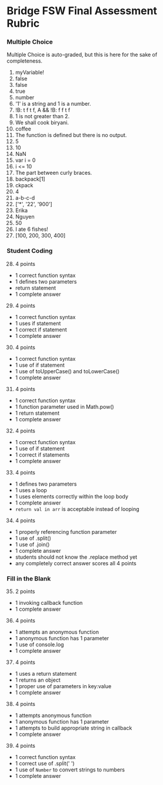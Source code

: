 # Bridge FSW Final Assessment Rubric

### Multiple Choice
Multiple Choice is auto-graded, but this is here
for the sake of completeness.

 1. myVariable!
 2. false
 3. false
 4. true
 5. number
 6. '1' is a string and 1 is a number.
 7. !B: t f t f, A && !B: f f t f
 8. 1 is not greater than 2.
 9. We shall cook biryani.
10. coffee
11. The function is defined but there is no output.
12. 5
13. 10
14. NaN
15. var i = 0
16. i <= 10
17. The part between curly braces.
18. backpack[1]
19. ckpack
20. 4
21. a-b-c-d
22. ['\*', '22', '900']
23. Erika
24. Nguyen
25. 50
26. I ate 6 fishes!
27. [100, 200, 300, 400]


### Student Coding
28. 4 points
  - 1 correct function syntax
  - 1 defines two parameters
  - return statement
  - 1 complete answer
29. 4 points
  - 1 correct function syntax
  - 1 uses if statement
  - 1 correct if statement
  - 1 complete answer
30. 4 points
  - 1 correct function syntax
  - 1 use of if statement
  - 1 use of toUpperCase() and toLowerCase()
  - 1 complete answer
31. 4 points
  - 1 correct function syntax
  - 1 function parameter used in Math.pow()
  - 1 return statement
  - 1 complete answer
32. 4 points
  - 1 correct function syntax
  - 1 use of if statement
  - 1 correct if statements
  - 1 complete answer
33. 4 points
  - 1 defines two parameters
  - 1 uses a loop
  - 1 uses elements correctly within the loop body
  - 1 complete answer
  - `return val in arr` is acceptable instead of looping
34. 4 points
  - 1 properly referencing function parameter
  - 1 use of .split()
  - 1 use of .join()
  - 1 complete answer
  - students should not know the .replace method yet
  - any completely correct answer scores all 4 points


### Fill in the Blank
35. 2 points
  - 1 invoking callback function
  - 1 complete answer
36. 4 points
  - 1 attempts an anonymous function
  - 1 anonymous function has 1 parameter
  - 1 use of console.log
  - 1 complete answer
37. 4 points
  - 1 uses a return statement
  - 1 returns an object
  - 1 proper use of parameters in key:value
  - 1 complete answer
38. 4 points
  - 1 attempts anonymous function
  - 1 anonymous function has 1 parameter
  - 1 attempts to build appropriate string in callback
  - 1 complete answer
39. 4 points
  - 1 correct function syntax
  - 1 correct use of .split(' ')
  - 1 use of `Number` to convert strings to numbers
  - 1 complete answer
